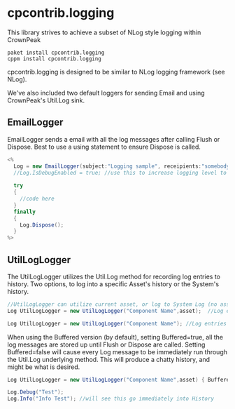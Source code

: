 # cpcontrib.logging
This library strives to achieve a subset of NLog style logging within CrownPeak

```
paket install cpcontrib.logging
cppm install cpcontrib.logging
```

cpcontrib.logging is designed to be similar to NLog logging framework (see NLog).

We've also included two default loggers for sending Email and using CrownPeak's Util.Log sink.

## EmailLogger

EmailLogger sends a email with all the log messages after calling Flush or Dispose.  Best to use a using statement to ensure Dispose is called.

```c#
<%
  Log = new EmailLogger(subject:"Logging sample", receipients:"somebody@cp.com;others@another.com");
  //Log.IsDebugEnabled = true; //use this to increase logging level to Debug
  
  try
  {
    //code here
  }
  finally
  {
    Log.Dispose();
  }
%>
```

## UtilLogLogger

The UtilLogLogger utilizes the Util.Log method for recording log entries to history.  Two options, to log into a specific Asset's history or the System's history.  

```c#
//UtilLogLogger can utilize current asset, or log to System Log (no asset) by using other constructor
Log UtilLogLogger = new UtilLogLogger("Component Name",asset);  //Log entries go into asset's history

Log UtilLogLogger = new UtilLogLogger("Component Name"); //Log entries go into System history
```

When using the Buffered version (by default), setting Buffered=true, all the log messages are stored up until Flush or Dispose are called.  Setting Buffered=false will cause every Log message to be immediately run through the Util.Log underlying method.  This will produce a chatty history, and might be what is desired.
```c#
Log UtilLogLogger = new UtilLogLogger("Component Name",asset) { Buffered = false };

Log.Debug("Test");
Log.Info("Info Test"); //will see this go immediately into History
```
